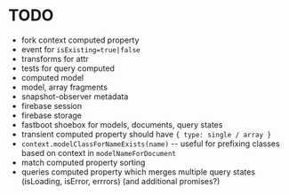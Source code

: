 # TODO

* fork context computed property
* event for `isExisting=true|false`
* transforms for attr
* tests for query computed
* computed model
* model, array fragments
* snapshot-observer metadata
* firebase session
* firebase storage
* fastboot shoebox for models, documents, query states
* transient computed property should have `{ type: single / array }`
* `context.modelClassForNameExists(name)` -- useful for prefixing classes based on context in `modelNameForDocument`
* match computed property sorting
* queries computed property which merges multiple query states (isLoading, isError, errrors) (and additional promises?)
